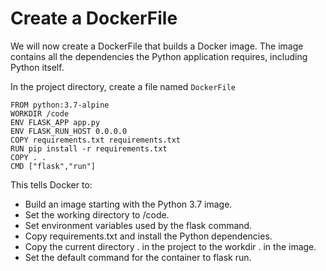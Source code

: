 # Create a DockerFile
We will now create a DockerFile that builds a Docker image. The image contains all the dependencies the Python application requires, including Python itself.

In the project directory, create a file named `DockerFile`
```
FROM python:3.7-alpine
WORKDIR /code
ENV FLASK_APP app.py
ENV FLASK_RUN_HOST 0.0.0.0
COPY requirements.txt requirements.txt 
RUN pip install -r requirements.txt
COPY . .
CMD ["flask","run"]

```
This tells Docker to:

* Build an image starting with the Python 3.7 image.
* Set the working directory to /code.
* Set environment variables used by the flask command.
* Copy requirements.txt and install the Python dependencies.
* Copy the current directory . in the project to the workdir . in the image.
* Set the default command for the container to flask run.
